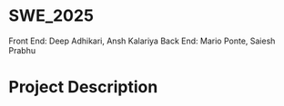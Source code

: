 # SWE_2025

Front End: Deep Adhikari, Ansh Kalariya
Back End: Mario Ponte, Saiesh Prabhu

# Project Description
